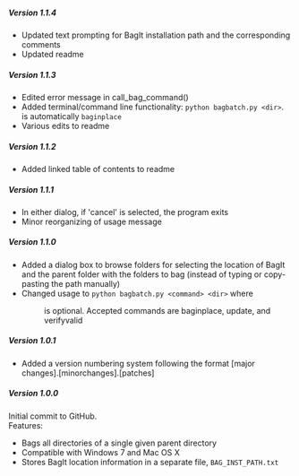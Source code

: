 ##### Version 1.1.4
 - Updated text prompting for BagIt installation path and the corresponding comments
 - Updated readme

##### Version 1.1.3
 - Edited error message in call_bag_command()
 - Added terminal/command line functionality: `python bagbatch.py <dir>`. <command> is automatically `baginplace`
 - Various edits to readme

##### Version 1.1.2
 - Added linked table of contents to readme

##### Version 1.1.1
 - In either dialog, if 'cancel' is selected, the program exits
 - Minor reorganizing of usage message

##### Version 1.1.0
 - Added a dialog box to browse folders for selecting the location of BagIt and the parent folder with the folders to bag (instead of typing or copy-pasting the path manually)
 - Changed usage to `python bagbatch.py <command> <dir>` where <dir> is optional. Accepted commands are baginplace, update, and verifyvalid

##### Version 1.0.1
 - Added a version numbering system following the format [major changes].[minorchanges].[patches]

##### Version 1.0.0
Initial commit to GitHub.  
Features: 

 - Bags all directories of a single given parent directory
 - Compatible with Windows 7 and Mac OS X
 - Stores BagIt location information in a separate file, `BAG_INST_PATH.txt`